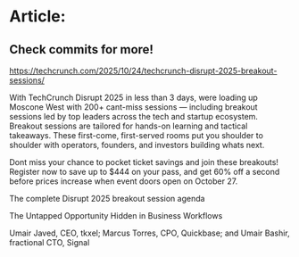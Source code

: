 # Article:

## Check commits for more!
https://techcrunch.com/2025/10/24/techcrunch-disrupt-2025-breakout-sessions/

With TechCrunch Disrupt 2025 in less than 3 days, were loading up Moscone West with 200+ cant-miss sessions — including breakout sessions led by top leaders across the tech and startup ecosystem. Breakout sessions are tailored for hands-on learning and tactical takeaways. These first-come, first-served rooms put you shoulder to shoulder with operators, founders, and investors building whats next.

Dont miss your chance to pocket ticket savings and join these breakouts! Register now to save up to $444 on your pass, and get 60% off a second before prices increase when event doors open on October 27.

The complete Disrupt 2025 breakout session agenda

The Untapped Opportunity Hidden in Business Workflows

Umair Javed, CEO, tkxel; Marcus Torres, CPO, Quickbase; and Umair Bashir, fractional CTO, Signal